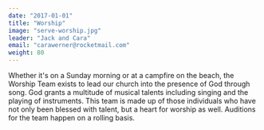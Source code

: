 ```yaml
---
date: "2017-01-01"
title: "Worship"
image: "serve-worship.jpg"
leader: "Jack and Cara"
email: "carawerner@rocketmail.com"
weight: 80
---
```


Whether it's on a Sunday morning or at a campfire on the beach, the Worship Team exists to lead our church into the presence of God through song. God grants a multitude of musical talents including singing and the playing of instruments. This team is made up of those individuals who have not only been blessed with talent, but a heart for worship as well. Auditions for the team happen on a rolling basis. 

